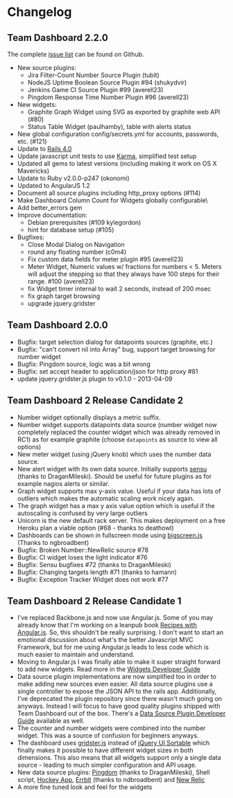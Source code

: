 # Changelog

## Team Dashboard 2.2.0
The complete [issue list](https://github.com/fdietz/team_dashboard/issues?milestone=5&state=open) can be found on Github.

* New source plugins:
  * Jira Filter-Count Number Source Plugin (tubit)
  * NodeJS Uptime Boolean Source Plugin #94 (shukydvir)
  * Jenkins Game CI Source Plugin #99 (averell23)
  * Pingdom Response Time Number Plugin #96 (averell23)
* New widgets:
  * Graphite Graph Widget using SVG as exported by graphite web API (#80)
  * Status Table Widget (paulhamby), table with alerts status
* New global configuration config/secrets.yml for accounts, passwords, etc. (#121)
* Update to [Rails 4.0 ](http://weblog.rubyonrails.org/2013/6/25/Rails-4-0-final/)
* Update javascript unit tests to use [Karma](http://karma-runner.github.io/), simplified test setup
* Updated all gems to latest versions (including making it work on OS X Mavericks)
* Update to Ruby v2.0.0-p247 (okonomi)
* Updated to AngularJS 1.2
* Document all source plugins including http_proxy options (#114)
* Make Dashboard Column Count for Widgets globally configurable\
* Add better_errors gem
* Improve documentation:
  * Debian prerequisites (#109 kylegordon)
  * hint for database setup (#105)
* Bugfixes:
  * Close Modal Dialog on Navigation
  * round any floating number (c0m4)
  * Fix custom data fields for meter plugin #95 (averell23)
  * Meter Widget, Numeric values w/ fractions for numbers < 5. Meters will adjust the stepping so that they always have 100 steps for their range. #100 (averell23)
  * fix Widget timer internal to wait 2 seconds, instead of 200 msec
  * fix graph target browsing
  * upgrade jquery.gridster

## Team Dashboard 2.0.0
* Bugfix: target selection dialog for datapoints sources (graphite, etc.)
* Bugfix: "can't convert nil into Array" bug, support target browsing for number widget
* Bugfix: Pingdom source, logic was a bit wrong
* Bugfix: set accept header to application/json for http proxy #81
* update jquery.gridster.js plugin to v0.1.0 - 2013-04-09

## Team Dashboard 2 Release Candidate 2
* Number widget optionally displays a metric suffix.
* Number widget supports datapoints data source (number widget now completely replaced the counter widget which was already removed in RC1) as for example graphite (choose `datapoints` as source to view all options)
* New meter widget (using jQuery knob) which uses the number data source.
* New alert widget with its own data source. Initially supports [sensu](http://www.sonian.com/cloud-monitoring-sensu/) (thanks to DraganMileski). Should be useful for future plugins as for example nagios alerts or similar.
* Graph widget supports max y-axis value. Useful if your data has lots of outliers which makes the automatic scaling work nicely again.
* The graph widget has a max y axis value option which is useful if the autoscaling is confused by very large outliers
* Unicorn is the new default rack server. This makes deployment on a free Heroku plan a viable option (#68 - thanks to deathowl)
* Dashboards can be shown in fullscreen mode using [bigscreen.js](https://github.com/bdougherty/BigScreen) (Thanks to ngbroadbent)
* Bugfix: Broken Number::NewRelic source #78
* Bugfix: CI widget loses the light indicator #76
* Bugfix: Sensu bugfixes #72 (thanks to DraganMileski)
* Bugfix: Changing targets length #71 (thanks to hamann)
* Bugfix: Exception Tracker Widget does not work #77

## Team Dashboard 2 Release Candidate 1
* I've replaced Backbone.js and now use Angular.js. Some of you may already know that I'm working on a leanpub book [Recipes with Angular.js](https://leanpub.com/recipes-with-angular-js). So, this shouldn't be really surprising. I don't want to start an emotional discussion about what's the better Javascript MVC Framework, but for me using Angular.js leads to less code which is much easier to maintain and understand.
* Moving to Angular.js I was finally able to make it super straight forward to add new widgets. Read more in the [Widgets Developer Guide](https://github.com/fdietz/team_dashboard/blob/master/WIDGETS.markdown)
* Data source plugin implementations are now simplified too in order to make adding new sources even easier. All data source plugins use a single controller to expose the JSON API to the rails app. Additionally, I've deprecated the plugin repository since there wasn't much going on anyways. Instead I will focus to have good quality plugins shipped with Team Dashboard out of the box. There's a [Data Source Plugin Developer Guide](https://github.com/fdietz/team_dashboard/blob/master/SOURCE_PLUGINS.markdown) available as well.
* The counter and number widgets were combined into the number widget. This was a source of confusion for beginners anyways.
* The dashboard uses [gridster.js](http://gridster.net/) instead of [jQuery UI Sortable](http://jqueryui.com/sortable/) which finally makes it possible to have different widget sizes in both dimensions. This also means that all widgets support only a single data source - leading to much simpler configuration and API usage.
* New data source plugins: [Pingdom](https://www.pingdom.com/) (thanks to DraganMileski), Shell script, [Hockey App](http://hockeyapp.net/), [Errbit](https://github.com/errbit/errbit) (thanks to ndbroadbent) and [New Relic](http://newrelic.com/)
* A more fine tuned look and feel for the widgets
